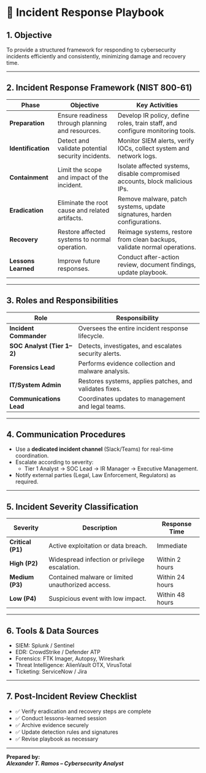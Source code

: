 # 🚨 Incident Response Playbook

## 1. Objective
To provide a structured framework for responding to cybersecurity incidents efficiently and consistently, minimizing damage and recovery time.

---

## 2. Incident Response Framework (NIST 800-61)

| Phase | Objective | Key Activities |
|-------|------------|----------------|
| **Preparation** | Ensure readiness through planning and resources. | Develop IR policy, define roles, train staff, and configure monitoring tools. |
| **Identification** | Detect and validate potential security incidents. | Monitor SIEM alerts, verify IOCs, collect system and network logs. |
| **Containment** | Limit the scope and impact of the incident. | Isolate affected systems, disable compromised accounts, block malicious IPs. |
| **Eradication** | Eliminate the root cause and related artifacts. | Remove malware, patch systems, update signatures, harden configurations. |
| **Recovery** | Restore affected systems to normal operation. | Reimage systems, restore from clean backups, validate normal operations. |
| **Lessons Learned** | Improve future responses. | Conduct after-action review, document findings, update playbook. |

---

## 3. Roles and Responsibilities
| Role | Responsibility |
|------|----------------|
| **Incident Commander** | Oversees the entire incident response lifecycle. |
| **SOC Analyst (Tier 1–2)** | Detects, investigates, and escalates security alerts. |
| **Forensics Lead** | Performs evidence collection and malware analysis. |
| **IT/System Admin** | Restores systems, applies patches, and validates fixes. |
| **Communications Lead** | Coordinates updates to management and legal teams. |

---

## 4. Communication Procedures
- Use a **dedicated incident channel** (Slack/Teams) for real-time coordination.  
- Escalate according to severity:
  - Tier 1 Analyst → SOC Lead → IR Manager → Executive Management.  
- Notify external parties (Legal, Law Enforcement, Regulators) as required.

---

## 5. Incident Severity Classification
| Severity | Description | Response Time |
|-----------|--------------|----------------|
| **Critical (P1)** | Active exploitation or data breach. | Immediate |
| **High (P2)** | Widespread infection or privilege escalation. | Within 2 hours |
| **Medium (P3)** | Contained malware or limited unauthorized access. | Within 24 hours |
| **Low (P4)** | Suspicious event with low impact. | Within 48 hours |

---

## 6. Tools & Data Sources
- SIEM: Splunk / Sentinel  
- EDR: CrowdStrike / Defender ATP  
- Forensics: FTK Imager, Autopsy, Wireshark  
- Threat Intelligence: AlienVault OTX, VirusTotal  
- Ticketing: ServiceNow / Jira  

---

## 7. Post-Incident Review Checklist
- ✅ Verify eradication and recovery steps are complete  
- ✅ Conduct lessons-learned session  
- ✅ Archive evidence securely  
- ✅ Update detection rules and signatures  
- ✅ Revise playbook as necessary  

---

**Prepared by:**  
_**Alexander T. Ramos – Cybersecurity Analyst**_  
